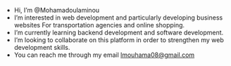 -  Hi, I’m @Mohamadoulaminou
-  I’m interested in web development and particularly developing business websites
   For transportation agencies and online shopping.
-  I’m currently learning backend development and software development.
-  I’m looking to collaborate on this platform in order to strengthen my web development skills.
-  You can reach me through my email lmouhama08@gmail.com

<!---
Mohamadoulaminou/Mohamadoulaminou is a ✨ special ✨ repository because its `README.md` (this file) appears on your GitHub profile.
You can click the Preview link to take a look at your changes.
--->
